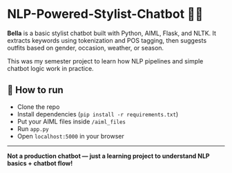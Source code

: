 # NLP-Powered-Stylist-Chatbot 💬🧥

**Bella** is a basic stylist chatbot built with Python, AIML, Flask, and NLTK. It extracts keywords using tokenization and POS tagging, then suggests outfits based on gender, occasion, weather, or season.

This was my semester project to learn how NLP pipelines and simple chatbot logic work in practice.

## 🚀 How to run
- Clone the repo  
- Install dependencies (`pip install -r requirements.txt`)  
- Put your AIML files inside `/aiml_files`  
- Run `app.py`  
- Open `localhost:5000` in your browser

---

**Not a production chatbot — just a learning project to understand NLP basics + chatbot flow!**

